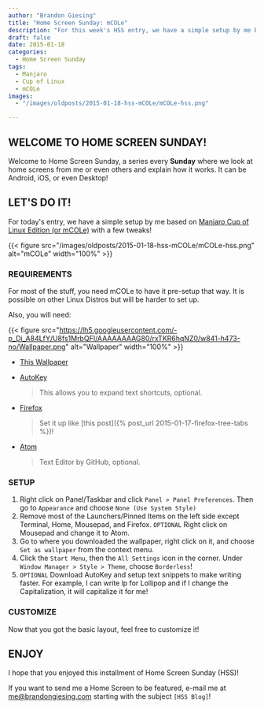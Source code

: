 ```yaml
---
author: "Brandon Giesing"
title: "Home Screen Sunday: mCOLe"
description: "For this week's HSS entry, we have a simple setup by me based on Manjaro Cup of Linux Edition (or mCOLe) with a few tweaks!"
draft: false
date: 2015-01-18
categories:
  - Home Screen Sunday
tags:
  - Manjaro
  - Cup of Linux
  - mCOLe
images:
  - "/images/oldposts/2015-01-18-hss-mCOLe/mCOLe-hss.png"

---
```


## WELCOME TO HOME SCREEN SUNDAY!

Welcome to Home Screen Sunday, a series every **Sunday** where we look at home
screens from me or even others and explain how it works. It can be Android, iOS,
or even Desktop!

## LET'S DO IT!

For today's entry, we have a simple setup by me based on [Manjaro Cup of Linux
Edition (or mCOLe)][mCOLe] with a few tweaks!

{{< figure src="/images/oldposts/2015-01-18-hss-mCOLe/mCOLe-hss.png" alt="mCOLe" width="100%" >}}

### REQUIREMENTS

For most of the stuff, you need mCOLe to have it pre-setup that way. It is
possible on other Linux Distros but will be harder to set up.

Also, you will need:

{{< figure src="https://lh5.googleusercontent.com/-p_Di_A84LfY/U8fs1MrbQFI/AAAAAAAAG80/rxTKR6hqNZ0/w841-h473-no/Wallpaper.png" alt="Wallpaper" width="100%" >}}

- [This Wallpaper][wall]
- [AutoKey]

    > This allows you to expand text shortcuts, optional.
- [Firefox]

    > Set it up like [this post]({% post_url 2015-01-17-firefox-tree-tabs %})!
- [Atom]

    >Text Editor by GitHub, optional.

### SETUP

1. Right click on Panel/Taskbar and click `Panel > Panel Preferences`. Then go
to `Appearance` and choose `None (Use System Style)`
2. Remove most of the Launchers/Pinned Items on the left side except Terminal,
Home, Mousepad, and Firefox. `OPTIONAL` Right click on Mousepad and change it to
Atom.
3. Go to where you downloaded the wallpaper, right click on it, and choose `Set
as wallpaper` from the context menu.
4. Click the `Start Menu`, then the `All Settings` icon in the corner. Under
`Window Manager > Style > Theme`, choose `Borderless`!
5. `OPTIONAL` Download AutoKey and setup text snippets to make writing faster.
For example, I can write lp for Lollipop and if I change the Capitalization, it
will capitalize it for me!

### CUSTOMIZE

Now that you got the basic layout, feel free to customize it!

## ENJOY

I hope that you enjoyed this installment of Home Screen Sunday (HSS)!

If you want to send me a Home Screen to be featured, e-mail me at
<me@brandongiesing.com> starting with the subject `[HSS Blog]`!

[mCOLe]: http://cupoflinux.com
[wall]: https://lh5.googleusercontent.com/-p_Di_A84LfY/U8fs1MrbQFI/AAAAAAAAG80/rxTKR6hqNZ0/w841-h473-no/Wallpaper.png
[AutoKey]: https://code.google.com/p/autokey/
[Firefox]: http://firefox.com
[Atom]: https://atom.io/
